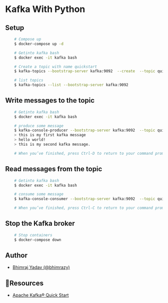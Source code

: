 # Kafka With Python

## Setup

```sh
    # Compose up
    $ docker-compose up -d

    # Getinto kafka bash
    $ docker exec -it kafka bash

    # Create a topic with name quickstart
    $ kafka-topics --bootstrap-server kafka:9092  --create  --topic quickstart

    # list topics
    $ kafka-topics --list --bootstrap-server kafka:9092

```

## Write messages to the topic

```sh
    # Getinto kafka bash
    $ docker exec -it kafka bash

    # produce some message
    $ kafka-console-producer --bootstrap-server kafka:9092  --topic quickstart
    > this is my first kafka message
    > hello world!
    > this is my second kafka message.

    # When you’ve finished, press Ctrl-D to return to your command prompt.

```

## Read messages from the topic

```sh
    # Getinto kafka bash
    $ docker exec -it kafka bash

    # consume some message
    $ kafka-console-consumer --bootstrap-server kafka:9092  --topic quickstart --from-beginning

    # When you’ve finished, press Ctrl-C to return to your command prompt.

```

## Stop the Kafka broker

```sh
    # Stop containers
    $ docker-compose down
```

## Author

- [Bhimraj Yadav (@bhimrazy)](https://github.com/bhimrazy)

## 🧾Resources

- [Apache Kafka® Quick Start](https://developer.confluent.io/quickstart/kafka-docker/)
